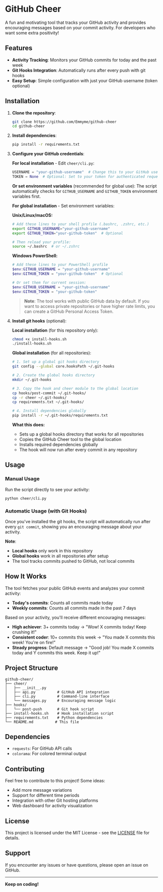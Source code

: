 # GitHub Cheer

A fun and motivating tool that tracks your GitHub activity and provides encouraging messages based on your commit activity. For developers who want some extra positivity!

## Features

- **Activity Tracking**: Monitors your GitHub commits for today and the past week
- **Git Hooks Integration**: Automatically runs after every push with git hooks
- **Easy Setup**: Simple configuration with just your GitHub username (token optional)

## Installation

1. **Clone the repository**:

   ```bash
   git clone https://github.com/Emmyme/github-cheer
   cd github-cheer
   ```

2. **Install dependencies**:

   ```bash
   pip install -r requirements.txt
   ```

3. **Configure your GitHub credentials**:

   **For local installation** - Edit `cheer/cli.py`:

   ```python
   USERNAME = "your-github-username"  # Change this to your GitHub username
   TOKEN = None  # Optional: Set to your token for authenticated requests
   ```

   **Or set environment variables** (recommended for global use):
   The script automatically checks for `GITHUB_USERNAME` and `GITHUB_TOKEN` environment variables first.

   **For global installation** - Set environment variables:

   **Unix/Linux/macOS:**

   ```bash
   # Add these lines to your shell profile (.bashrc, .zshrc, etc.)
   export GITHUB_USERNAME="your-github-username"
   export GITHUB_TOKEN="your-github-token"  # Optional

   # Then reload your profile:
   source ~/.bashrc  # or ~/.zshrc
   ```

   **Windows PowerShell:**

   ```powershell
   # Add these lines to your PowerShell profile
   $env:GITHUB_USERNAME = "your-github-username"
   $env:GITHUB_TOKEN = "your-github-token"  # Optional

   # Or set them for current session:
   $env:GITHUB_USERNAME = "your-github-username"
   $env:GITHUB_TOKEN = "your-github-token"
   ```

   > **Note**: The tool works with public GitHub data by default. If you want to access private repositories or have higher rate limits, you can create a GitHub Personal Access Token.

4. **Install git hooks** (optional):

   **Local installation** (for this repository only):

   ```bash
   chmod +x install-hooks.sh
   ./install-hooks.sh
   ```

   **Global installation** (for all repositories):

   ```bash
   # 1. Set up a global git hooks directory
   git config --global core.hooksPath ~/.git-hooks

   # 2. Create the global hooks directory
   mkdir ~/.git-hooks

   # 3. Copy the hook and cheer module to the global location
   cp hooks/post-commit ~/.git-hooks/
   cp -r cheer ~/.git-hooks/
   cp requirements.txt ~/.git-hooks/

   # 4. Install dependencies globally
   pip install -r ~/.git-hooks/requirements.txt
   ```

   **What this does:**

   - Sets up a global hooks directory that works for all repositories
   - Copies the GitHub Cheer tool to the global location
   - Installs required dependencies globally
   - The hook will now run after every commit in any repository

## Usage

### Manual Usage

Run the script directly to see your activity:

```bash
python cheer/cli.py
```

### Automatic Usage (with Git Hooks)

Once you've installed the git hooks, the script will automatically run after every `git commit`, showing you an encouraging message about your activity.

**Note**:

- **Local hooks** only work in this repository
- **Global hooks** work in all repositories after setup
- The tool tracks commits pushed to GitHub, not local commits

## How It Works

The tool fetches your public GitHub events and analyzes your commit activity:

- **Today's commits**: Counts all commits made today
- **Weekly commits**: Counts all commits made in the past 7 days

Based on your activity, you'll receive different encouraging messages:

- **High achiever**: 3+ commits today → "Wow! X commits today! Keep crushing it!"
- **Consistent coder**: 10+ commits this week → "You made X commits this week! You're on fire!"
- **Steady progress**: Default message → "Good job! You made X commits today and Y commits this week. Keep it up!"

## Project Structure

```
github-cheer/
├── cheer/
│   ├── __init__.py
│   ├── api.py          # GitHub API integration
│   ├── cli.py          # Command-line interface
│   └── messages.py     # Encouraging message logic
├── hooks/
│   └── post-push       # Git hook script
├── install-hooks.sh    # Hook installation script
├── requirements.txt    # Python dependencies
└── README.md          # This file
```

## Dependencies

- `requests`: For GitHub API calls
- `colorama`: For colored terminal output

## Contributing

Feel free to contribute to this project! Some ideas:

- Add more message variations
- Support for different time periods
- Integration with other Git hosting platforms
- Web dashboard for activity visualization

## License

This project is licensed under the MIT License - see the [LICENSE](LICENSE) file for details.

## Support

If you encounter any issues or have questions, please open an issue on GitHub.

---

**Keep on coding!**
